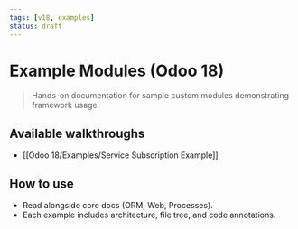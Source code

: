 ```yaml
---
tags: [v18, examples]
status: draft
---
```

# Example Modules (Odoo 18)

> Hands-on documentation for sample custom modules demonstrating framework usage.

## Available walkthroughs
- [[Odoo 18/Examples/Service Subscription Example]]

## How to use
- Read alongside core docs (ORM, Web, Processes).
- Each example includes architecture, file tree, and code annotations.

